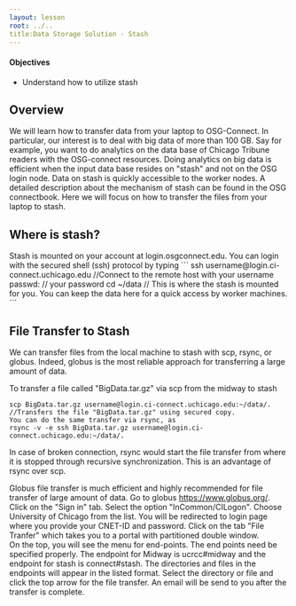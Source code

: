 ```yaml
---
layout: lesson
root: ../..
title:Data Storage Solution - Stash 
---
```

<div class="objectives" markdown="1">

#### Objectives
*   Understand how to utilize stash  
</div>

<h2> Overview </h2>
We will learn how to transfer data from your laptop to OSG-Connect.  In particular, 
our interest is to deal with big data of more than 100 GB. Say for example, you 
want to do analytics on the data base of Chicago Tribune readers with the OSG-connect 
resources. Doing analytics on big data is efficient when the input data base 
resides on "stash" and not on the OSG login node.  Data on stash is quickly 
accessible to the worker nodes.  A detailed description about the mechanism 
of stash can be found in the OSG connectbook. Here we will focus on how to 
transfer the files from your laptop to stash.  

<h2> Where is stash? </h2> 
Stash is mounted on your account at login.osgconnect.edu.  You can login with 
the  secured shell (ssh) protocol by typing 
```
ssh username@login.ci-connect.uchicago.edu //Connect to the remote host with your username
passwd:       // your password
cd ~/data    // This is where the stash is mounted for you. You can keep the data here for a quick access by worker machines.
```
<h2> File Transfer to Stash </h2> 

We can transfer files from the local machine to stash with scp, rsync, or globus. Indeed, globus is the most reliable approach for transferring a large amount of data. 
 
To transfer a file called "BigData.tar.gz" via scp from the midway to stash

~~~
scp BigData.tar.gz username@login.ci-connect.uchicago.edu:~/data/.  //Transfers the file "BigData.tar.gz" using secured copy.
You can do the same transfer via rsync, as
rsync -v -e ssh BigData.tar.gz username@login.ci-connect.uchicago.edu:~/data/.
~~~

In case of broken connection, rsync would start the file transfer from where it is stopped through recursive synchronization. This is an advantage of rsync over scp. 
 
Globus file transfer is much efficient and highly recommended for file transfer of large amount of data. Go to globus https://www.globus.org/. Click on the "Sign in" tab.  Select the option "InCommon/CILogon". Choose University of Chicago from the list.  You will be redirected to login page where you provide your CNET-ID and password.  Click on the tab "File Tranfer" which takes you to a portal with partitioned double window.  
On the top, you will see the menu for end-points.  The end points need be specified properly. The endpoint for Midway is ucrcc#midway and the endpoint for stash is connect#stash. The directories and files in the endpoints will appear in the listed format. Select the directory or file and click the top arrow for the file transfer. An email will be send to you after the transfer is complete.


